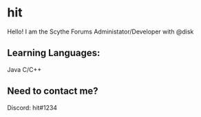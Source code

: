 # hit
Hello! I am the Scythe Forums Administator/Developer with @disk

Learning Languages:
--

Java
C/C++

Need to contact me?
--
Discord: hit#1234



